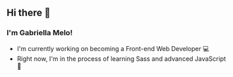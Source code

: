 ## Hi there 👋

### I'm Gabriella Melo!

- I'm currently working on becoming a Front-end Web Developer 💻
- Right now, I'm in the process of learning Sass and advanced JavaScript 🌟
